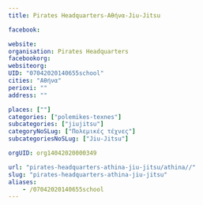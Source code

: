 ```yaml
---
title: Pirates Headquarters-Αθήνα-Jiu-Jitsu

facebook:

website:
organisation: Pirates Headquarters
facebookorg:
websiteorg:
UID: "07042020140655school"
cities: "Αθήνα"
perioxi: ""
address: ""

places: [""]
categories: ["polemikes-texnes"]
subcategories: ["jiujitsu"]
categoryNoSLug: ["Πολεμικές τέχνες"]
subcategoriesNoSLug: ["Jiu-Jitsu"]

orgUID: org14042020000349

url: "pirates-headquarters-athina-jiu-jitsu/athina//"
slug: "pirates-headquarters-athina-jiu-jitsu"
aliases:
    - /07042020140655school
---
```





